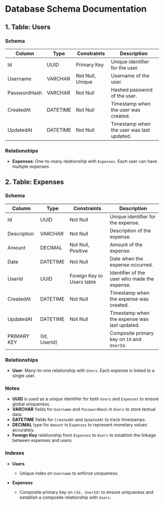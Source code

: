 # Database Schema Documentation

## 1. Table: Users

### Schema

| Column       | Type     | Constraints      | Description                               |
| ------------ | -------- | ---------------- | ----------------------------------------- |
| Id           | UUID     | Primary Key      | Unique identifier for the user.           |
| Username     | VARCHAR  | Not Null, Unique | Username of the user.                     |
| PasswordHash | VARCHAR  | Not Null         | Hashed password of the user.              |
| CreatedAt    | DATETIME | Not Null         | Timestamp when the user was created.      |
| UpdatedAt    | DATETIME | Not Null         | Timestamp when the user was last updated. |

### Relationships

- **Expenses**: One-to-many relationship with `Expenses`. Each user can have multiple expenses.

## 2. Table: Expenses

### Schema

| Column      | Type         | Constraints                | Description                                  |
| ----------- | ------------ | -------------------------- | -------------------------------------------- |
| Id          | UUID         | Not Null                   | Unique identifier for the expense.           |
| Description | VARCHAR      | Not Null                   | Description of the expense.                  |
| Amount      | DECIMAL      | Not Null, Positive         | Amount of the expense.                       |
| Date        | DATETIME     | Not Null                   | Date when the expense occurred.              |
| UserId      | UUID         | Foreign Key to Users table | Identifier of the user who made the expense. |
| CreatedAt   | DATETIME     | Not Null                   | Timestamp when the expense was created.      |
| UpdatedAt   | DATETIME     | Not Null                   | Timestamp when the expense was last updated. |
| PRIMARY KEY | (Id, UserId) |                            | Composite primary key on `Id` and `UserId`.  |

### Relationships

- **User**: Many-to-one relationship with `Users`. Each expense is linked to a single user.

### Notes

- **UUID** is used as a unique identifier for both `Users` and `Expenses` to ensure global uniqueness.
- **VARCHAR** fields for `Username` and `PasswordHash` in `Users` to store textual data.
- **DATETIME** fields for `CreatedAt` and `UpdatedAt` to track timestamps.
- **DECIMAL** type for `Amount` in `Expenses` to represent monetary values accurately.
- **Foreign Key** relationship from `Expenses` to `Users` to establish the linkage between expenses and users.

### Indexes

- **Users**

  - Unique index on `Username` to enforce uniqueness.

- **Expenses**
  - Composite primary key on `(Id, UserId)` to ensure uniqueness and establish a composite relationship with `Users`.
